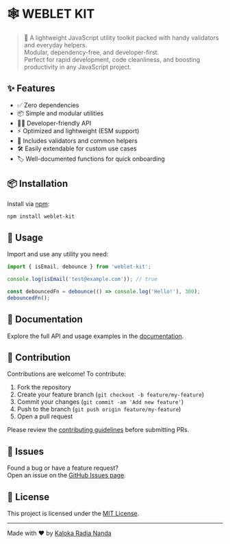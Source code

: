 # 🕸️ WEBLET KIT

> 🧰 A lightweight JavaScript utility toolkit packed with handy validators and everyday helpers.  
> Modular, dependency-free, and developer-first.  
> Perfect for rapid development, code cleanliness, and boosting productivity in any JavaScript project.

## ✨ Features

- ✅ Zero dependencies
- 📦 Simple and modular utilities
- 🧑‍💻 Developer-friendly API
- ⚡ Optimized and lightweight (ESM support)
- 🔧 Includes validators and common helpers
- 🛠️ Easily extendable for custom use cases
- 🏷️ Well-documented functions for quick onboarding

## 📦 Installation

Install via [npm](https://www.npmjs.com/package/weblet-kit):

```bash
npm install weblet-kit
```

## 🚀 Usage

Import and use any utility you need:

```js
import { isEmail, debounce } from 'weblet-kit';

console.log(isEmail('test@example.com')); // true

const debouncedFn = debounce(() => console.log('Hello!'), 300);
debouncedFn();
```

## 📝 Documentation

Explore the full API and usage examples in the [documentation](https://github.com/kalokaradia/weblet-kit#readme).

## 🤝 Contribution

Contributions are welcome! To contribute:

1. Fork the repository
2. Create your feature branch (`git checkout -b feature/my-feature`)
3. Commit your changes (`git commit -am 'Add new feature'`)
4. Push to the branch (`git push origin feature/my-feature`)
5. Open a pull request

Please review the [contributing guidelines](CONTRIBUTING.md) before submitting PRs.

## 🐞 Issues

Found a bug or have a feature request?  
Open an issue on the [GitHub Issues page](https://github.com/kalokaradia/weblet-kit/issues).

## 📄 License

This project is licensed under the [MIT License](./LICENSE).

---
Made with ❤️ by [Kaloka Radia Nanda](https://kalokaradiananda.my.id)
